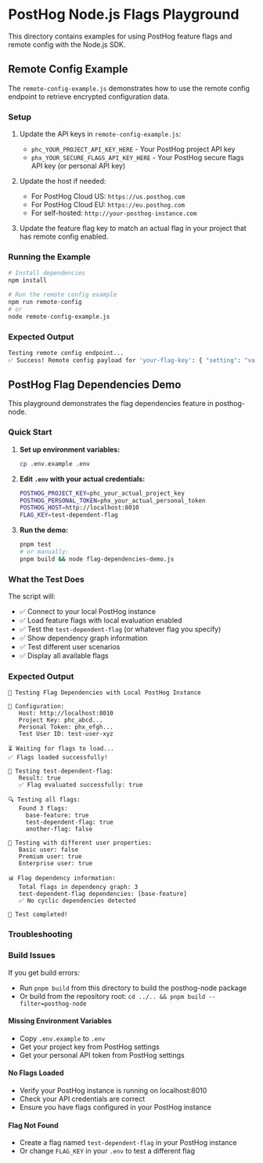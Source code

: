 # PostHog Node.js Flags Playground

This directory contains examples for using PostHog feature flags and remote config with the Node.js SDK.

## Remote Config Example

The `remote-config-example.js` demonstrates how to use the remote config endpoint to retrieve encrypted configuration data.

### Setup

1. Update the API keys in `remote-config-example.js`:

    - `phc_YOUR_PROJECT_API_KEY_HERE` - Your PostHog project API key
    - `phx_YOUR_SECURE_FLAGS_API_KEY_HERE` - Your PostHog secure flags API key (or personal API key)

2. Update the host if needed:

    - For PostHog Cloud US: `https://us.posthog.com`
    - For PostHog Cloud EU: `https://eu.posthog.com`
    - For self-hosted: `http://your-posthog-instance.com`

3. Update the feature flag key to match an actual flag in your project that has remote config enabled.

### Running the Example

```bash
# Install dependencies
npm install

# Run the remote config example
npm run remote-config
# or
node remote-config-example.js
```

### Expected Output

```bash
Testing remote config endpoint...
✅ Success! Remote config payload for 'your-flag-key': { "setting": "value", "config": {...} }
```

## PostHog Flag Dependencies Demo

This playground demonstrates the flag dependencies feature in posthog-node.

### Quick Start

1. **Set up environment variables:**

    ```bash
    cp .env.example .env
    ```

2. **Edit `.env` with your actual credentials:**

    ```bash
    POSTHOG_PROJECT_KEY=phc_your_actual_project_key
    POSTHOG_PERSONAL_TOKEN=phx_your_actual_personal_token
    POSTHOG_HOST=http://localhost:8010
    FLAG_KEY=test-dependent-flag
    ```

3. **Run the demo:**
    ```bash
    pnpm test
    # or manually:
    pnpm build && node flag-dependencies-demo.js
    ```

### What the Test Does

The script will:

- ✅ Connect to your local PostHog instance
- ✅ Load feature flags with local evaluation enabled
- ✅ Test the `test-dependent-flag` (or whatever flag you specify)
- ✅ Show dependency graph information
- ✅ Test different user scenarios
- ✅ Display all available flags

### Expected Output

```
🚀 Testing Flag Dependencies with Local PostHog Instance

🔧 Configuration:
   Host: http://localhost:8010
   Project Key: phc_abcd...
   Personal Token: phx_efgh...
   Test User ID: test-user-xyz

⏳ Waiting for flags to load...
✅ Flags loaded successfully!

🎯 Testing test-dependent-flag:
   Result: true
   ✅ Flag evaluated successfully: true

🔍 Testing all flags:
   Found 3 flags:
     base-feature: true
     test-dependent-flag: true
     another-flag: false

🧪 Testing with different user properties:
   Basic user: false
   Premium user: true
   Enterprise user: true

📊 Flag dependency information:
   Total flags in dependency graph: 3
   test-dependent-flag dependencies: [base-feature]
   ✅ No cyclic dependencies detected

🎉 Test completed!
```

### Troubleshooting

### Build Issues

If you get build errors:

- Run `pnpm build` from this directory to build the posthog-node package
- Or build from the repository root: `cd ../.. && pnpm build --filter=posthog-node`

#### Missing Environment Variables

- Copy `.env.example` to `.env`
- Get your project key from PostHog settings
- Get your personal API token from PostHog settings

#### No Flags Loaded

- Verify your PostHog instance is running on localhost:8010
- Check your API credentials are correct
- Ensure you have flags configured in your PostHog instance

#### Flag Not Found

- Create a flag named `test-dependent-flag` in your PostHog instance
- Or change `FLAG_KEY` in your `.env` to test a different flag
